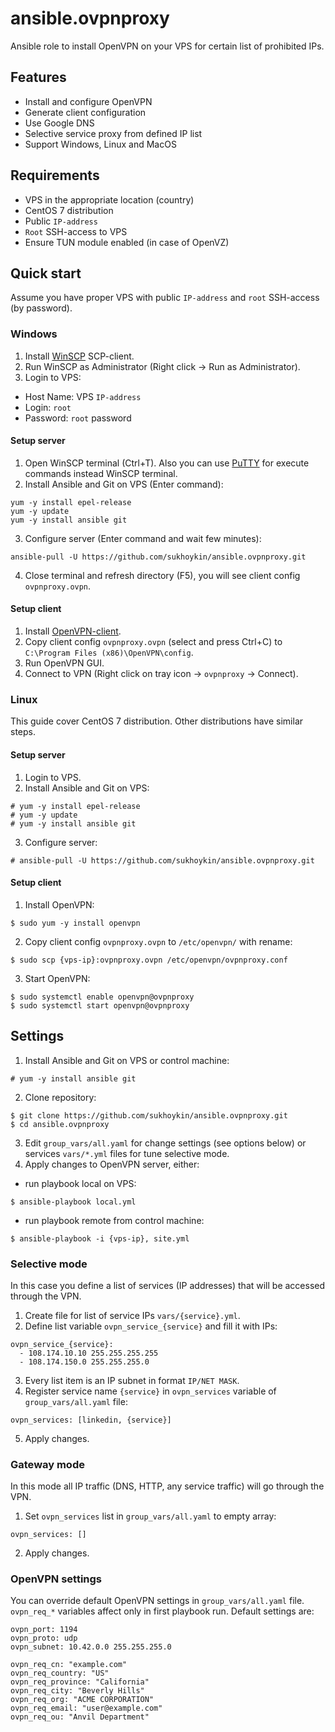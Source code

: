 # ansible.ovpnproxy
Ansible role to install OpenVPN on your VPS for certain list of prohibited IPs.

## Features
* Install and configure OpenVPN
* Generate client configuration
* Use Google DNS
* Selective service proxy from defined IP list
* Support Windows, Linux and MacOS

## Requirements
* VPS in the appropriate location (country)
* CentOS 7 distribution
* Public `IP-address`
* `Root` SSH-access to VPS
* Ensure TUN module enabled (in case of OpenVZ)

## Quick start
Assume you have proper VPS with public `IP-address` and `root` SSH-access (by password).

### Windows
1. Install [WinSCP](https://winscp.net/eng/download.php) SCP-client.
2. Run WinSCP as Administrator (Right click -> Run as Administrator).
3. Login to VPS:
* Host Name: VPS `IP-address`
* Login: `root`
* Password: `root` password

#### Setup server
1. Open WinSCP terminal (Ctrl+T). Also you can use [PuTTY](https://www.putty.org/) for execute commands instead WinSCP terminal.
2. Install Ansible and Git on VPS (Enter command):
```
yum -y install epel-release
yum -y update
yum -y install ansible git
```
3. Configure server (Enter command and wait few minutes):
```
ansible-pull -U https://github.com/sukhoykin/ansible.ovpnproxy.git
```
4. Close terminal and refresh directory (F5), you will see client config `ovpnproxy.ovpn`.

#### Setup client
1. Install [OpenVPN-client](https://openvpn.net/index.php/open-source/downloads.html).
2. Copy client config `ovpnproxy.ovpn` (select and press Ctrl+C) to `C:\Program Files (x86)\OpenVPN\config`.
3. Run OpenVPN GUI.
4. Connect to VPN (Right click on tray icon -> `ovpnproxy` -> Connect).

### Linux
This guide cover CentOS 7 distribution. Other distributions have similar steps.
#### Setup server
1. Login to VPS.
2. Install Ansible and Git on VPS:
```
# yum -y install epel-release
# yum -y update
# yum -y install ansible git
```
3. Configure server:
```
# ansible-pull -U https://github.com/sukhoykin/ansible.ovpnproxy.git
```

#### Setup client
1. Install OpenVPN:
```
$ sudo yum -y install openvpn
```
2. Copy client config `ovpnproxy.ovpn` to `/etc/openvpn/` with rename:
```
$ sudo scp {vps-ip}:ovpnproxy.ovpn /etc/openvpn/ovpnproxy.conf
```
3. Start OpenVPN:
```
$ sudo systemctl enable openvpn@ovpnproxy
$ sudo systemctl start openvpn@ovpnproxy
```

## Settings
1. Install Ansible and Git on VPS or control machine:
```
# yum -y install ansible git
```
2. Clone repository:
```
$ git clone https://github.com/sukhoykin/ansible.ovpnproxy.git
$ cd ansible.ovpnproxy
```
3. Edit `group_vars/all.yaml` for change settings (see options below) or services `vars/*.yml` files for tune selective mode.
4. Apply changes to OpenVPN server, either:
* run playbook local on VPS:
```
$ ansible-playbook local.yml
```
* run playbook remote from control machine:
```
$ ansible-playbook -i {vps-ip}, site.yml
```

### Selective mode
In this case you define a list of services (IP addresses) that will be accessed through the VPN.
1. Create file for list of service IPs `vars/{service}.yml`.
2. Define list variable `ovpn_service_{service}` and fill it with IPs:
```
ovpn_service_{service}:
  - 108.174.10.10 255.255.255.255
  - 108.174.150.0 255.255.255.0
```
3. Every list item is an IP subnet in format `IP/NET MASK`.
4. Register service name `{service}` in `ovpn_services` variable of `group_vars/all.yaml` file:
```
ovpn_services: [linkedin, {service}]
```
5. Apply changes.

### Gateway mode
In this mode all IP traffic (DNS, HTTP, any service traffic) will go through the VPN.
1. Set `ovpn_services` list in `group_vars/all.yaml` to empty array:
```
ovpn_services: []
````
2. Apply changes.

### OpenVPN settings
You can override default OpenVPN settings in `group_vars/all.yaml` file. `ovpn_req_*` variables affect only in first playbook run. Default settings are:
```
ovpn_port: 1194
ovpn_proto: udp
ovpn_subnet: 10.42.0.0 255.255.255.0

ovpn_req_cn: "example.com"
ovpn_req_country: "US"
ovpn_req_province: "California"
ovpn_req_city: "Beverly Hills"
ovpn_req_org: "ACME CORPORATION"
ovpn_req_email: "user@example.com"
ovpn_req_ou: "Anvil Department"
```
